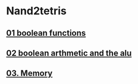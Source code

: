 # Nand2tetris

## [01 boolean functions](../nand2tetris/01-boolean-functions.md)
## [02 boolean arthmetic and the alu](../nand2tetris/02-boolean-arthmetic-and-the-alu.md)
## [03. Memory](../nand2tetris/03-memory.md)


